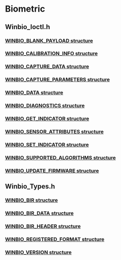 # Biometric
## Winbio_Ioctl.h
### [WINBIO_BLANK_PAYLOAD structure](content\winbio_ioctl\ns-winbio-ioctl--winbio-blank-payload.md)
### [WINBIO_CALIBRATION_INFO structure](content\winbio_ioctl\ns-winbio-ioctl--winbio-calibration-info.md)
### [WINBIO_CAPTURE_DATA structure](content\winbio_ioctl\ns-winbio-ioctl--winbio-capture-data.md)
### [WINBIO_CAPTURE_PARAMETERS structure](content\winbio_ioctl\ns-winbio-ioctl--winbio-capture-parameters.md)
### [WINBIO_DATA structure](content\winbio_ioctl\ns-winbio-ioctl--winbio-data.md)
### [WINBIO_DIAGNOSTICS structure](content\winbio_ioctl\ns-winbio-ioctl--winbio-diagnostics.md)
### [WINBIO_GET_INDICATOR structure](content\winbio_ioctl\ns-winbio-ioctl--winbio-get-indicator.md)
### [WINBIO_SENSOR_ATTRIBUTES structure](content\winbio_ioctl\ns-winbio-ioctl--winbio-sensor-attributes.md)
### [WINBIO_SET_INDICATOR structure](content\winbio_ioctl\ns-winbio-ioctl--winbio-set-indicator.md)
### [WINBIO_SUPPORTED_ALGORITHMS structure](content\winbio_ioctl\ns-winbio-ioctl--winbio-supported-algorithms.md)
### [WINBIO_UPDATE_FIRMWARE structure](content\winbio_ioctl\ns-winbio-ioctl--winbio-update-firmware.md)
## Winbio_Types.h
### [WINBIO_BIR structure](content\winbio_types\ns-winbio-types--winbio-bir.md)
### [WINBIO_BIR_DATA structure](content\winbio_types\ns-winbio-types--winbio-bir-data.md)
### [WINBIO_BIR_HEADER structure](content\winbio_types\ns-winbio-types--winbio-bir-header.md)
### [WINBIO_REGISTERED_FORMAT structure](content\winbio_types\ns-winbio-types--winbio-registered-format.md)
### [WINBIO_VERSION structure](content\winbio_types\ns-winbio-types--winbio-version.md)
